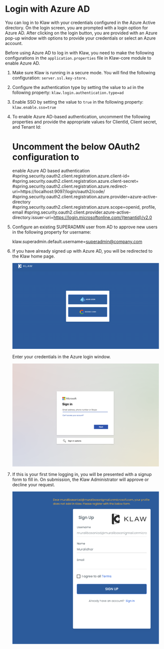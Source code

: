 # Login with Azure AD

You can log in to Klaw with your credentials configured in the Azure
Active directory. On the login screen, you are prompted with a login
option for Azure AD. After clicking on the login button, you are
provided with an Azure pop-up window with options to provide your
credentials or select an Azure account.

Before using Azure AD to log in with Klaw, you need to make the
following configurations in the `application.properties` file in
Klaw-core module to enable Azure AD.

1. Make sure Klaw is running in a secure mode. You will find the
following configuration: `server.ssl.key-store.`

2. Configure the
authentication type by setting the value to `ad` in the following
property: `klaw.login.authentication.type=ad`

3. Enable SSO by setting the value to `true` in the following
property: `klaw.enable.sso=true`

4. To enable Azure AD-based authentication, uncomment the following
properties and provide the appropriate values for ClientId, Client
secret, and Tenant Id: 

    
    # Uncomment the below OAuth2 configuration to
    enable Azure AD based authentication
    #spring.security.oauth2.client.registration.azure.client-id=
    #spring.security.oauth2.client.registration.azure.client-secret=
    #spring.security.oauth2.client.registration.azure.redirect-uri=https://localhost:9097/login/oauth2/code/
    #spring.security.oauth2.client.registration.azure.provider=azure-active-directory
    #spring.security.oauth2.client.registration.azure.scope=openid, profile,
    email
    #spring.security.oauth2.client.provider.azure-active-directory.issuer-uri=https://login.microsoftonline.com/{tenantid}/v2.0
    

5. Configure an existing SUPERADMIN user from AD to approve new users
in the following property for username:

    klaw.superadmin.default.username=superadmin@company.com

6. If you have already signed up with Azure AD, you will be redirected to the Klaw home page.



    ![image](../../../static/images/authentication/OAuthLogin.png)

    Enter your credentials in the Azure login window.

    ![image](../../../static/images/authentication/AzureLogin.png)

7.  If this is your first time logging in, you will be presented with a signup form to fill in. On submission, the Klaw Administrator will approve or decline your request.

    ![image](../../../static/images/authentication/OAuthSignupForm.png)
